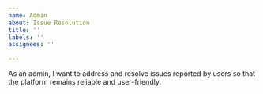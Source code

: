 ```yaml
---
name: Admin
about: Issue Resolution
title: ''
labels: ''
assignees: ''

---
```


As an admin, I want to address and resolve issues reported by users so that the platform remains reliable and user-friendly.

